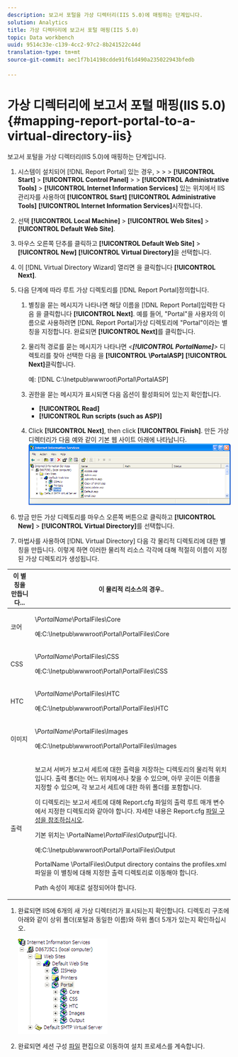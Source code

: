 ```yaml
---
description: 보고서 포털을 가상 디렉터리(IIS 5.0)에 매핑하는 단계입니다.
solution: Analytics
title: 가상 디렉터리에 보고서 포털 매핑(IIS 5.0)
topic: Data workbench
uuid: 9514c33e-c139-4cc2-97c2-8b241522c44d
translation-type: tm+mt
source-git-commit: aec1f7b14198cdde91f61d490a235022943bfedb

---
```



# 가상 디렉터리에 보고서 포털 매핑(IIS 5.0){#mapping-report-portal-to-a-virtual-directory-iis}

보고서 포털을 가상 디렉터리(IIS 5.0)에 매핑하는 단계입니다.

1. 시스템이 설치되어 [!DNL Report Portal] 있는 경우, > > > **[!UICONTROL Start]** > **[!UICONTROL Control Panel]** > > **[!UICONTROL Administrative Tools]** > **[!UICONTROL Internet Information Services]** 있는 위치에서 IIS 관리자를 사용하여 **[!UICONTROL Start]** **[!UICONTROL Administrative Tools]** **[!UICONTROL Internet Information Services]**&#x200B;시작합니다.

1. 선택 **[!UICONTROL Local Machine]** > **[!UICONTROL Web Sites]** > **[!UICONTROL Default Web Site]**.

1. 마우스 오른쪽 단추를 클릭하고 **[!UICONTROL Default Web Site]** > **[!UICONTROL New]** **[!UICONTROL Virtual Directory]**&#x200B;을 선택합니다.

1. 이 [!DNL Virtual Directory Wizard] 열리면 을 클릭합니다 **[!UICONTROL Next]**.

1. 다음 단계에 따라 루트 가상 디렉토리를 [!DNL Report Portal]정의합니다.

   1. 별칭을 묻는 메시지가 나타나면 해당 이름을 [!DNL Report Portal]입력한 다음 을 클릭합니다 **[!UICONTROL Next]**. 예를 들어, &quot;Portal&quot;을 사용자의 이름으로 사용하려면 [!DNL Report Portal]가상 디렉토리에 &quot;Portal&quot;이라는 별칭을 지정합니다. 완료되면 **[!UICONTROL Next]**&#x200B;를 클릭합니다.

   1. 물리적 경로를 묻는 메시지가 나타나면 *&lt;**[!UICONTROL PortalName]**>* 디렉토리를 찾아 선택한 다음 을 **[!UICONTROL \PortalASP]** **[!UICONTROL Next]**&#x200B;클릭합니다.

      예: [!DNL C:\Inetpub\wwwroot\Portal\PortalASP]

   1. 권한을 묻는 메시지가 표시되면 다음 옵션이 활성화되어 있는지 확인합니다.

      * **[!UICONTROL Read]**
      * **[!UICONTROL Run scripts (such as ASP)]**
   1. Click **[!UICONTROL Next]**, then click **[!UICONTROL Finish]**. 만든 가상 디렉터리가 다음 예와 같이 기본 웹 사이트 아래에 나타납니다.
   ![](assets/RptPort_scrn_VirDirManual.png)

1. 방금 만든 가상 디렉토리를 마우스 오른쪽 버튼으로 클릭하고 **[!UICONTROL New]** > **[!UICONTROL Virtual Directory]**&#x200B;를 선택합니다.

1. 마법사를 사용하여 [!DNL Virtual Directory] 다음 각 물리적 디렉토리에 대한 별칭을 만듭니다. 이렇게 하면 이러한 물리적 리소스 각각에 대해 적절히 이름이 지정된 가상 디렉토리가 생성됩니다.

<table id="table_B2E04423C20F40CAA8EDA3FCBA210AA2"> 
 <thead> 
  <tr> 
   <th colname="col1" class="entry"> 이 별칭을 만듭니다... </th> 
   <th colname="col2" class="entry"> 이 물리적 리소스의 경우.. </th> 
  </tr>
 </thead>
 <tbody> 
  <tr> 
   <td colname="col1"> 코어 </td> 
   <td colname="col2"> <p>\<i>PortalName</i>\PortalFiles\Core </p> <p>예:C:\Inetpub\wwwroot\Portal\PortalFiles\Core <span class="filepath"></span> </p> </td> 
  </tr> 
  <tr> 
   <td colname="col1"> CSS </td> 
   <td colname="col2"> <p>\<i>PortalName</i>\PortalFiles\CSS </p> <p>예:C:\Inetpub\wwwroot\Portal\PortalFiles\CSS <span class="filepath"></span> </p> </td> 
  </tr> 
  <tr> 
   <td colname="col1"> HTC </td> 
   <td colname="col2"> <p>\<i>PortalName</i>\PortalFiles\HTC </p> <p>예:C:\Inetpub\wwwroot\Portal\PortalFiles\HTC <span class="filepath"></span> </p> </td> 
  </tr> 
  <tr> 
   <td colname="col1"> 이미지 </td> 
   <td colname="col2"> <p>\<i>PortalName</i>\PortalFiles\Images </p> <p>예:C:\Inetpub\wwwroot\Portal\PortalFiles\Images <span class="filepath"></span> </p> </td> 
  </tr> 
  <tr> 
   <td colname="col1"> 출력 </td> 
   <td colname="col2"> <p>보고서 서버가 보고서 세트에 대한 <span class="keyword"> 출력을</span> 저장하는 디렉토리의 물리적 위치입니다. 출력 폴더는 어느 위치에서나 찾을 수 있으며, 아무 곳이든 이름을 지정할 수 있으며, 각 보고서 세트에 대한 하위 폴더를 포함합니다. </p> <p>이 디렉토리는 보고서 세트에 대해 Report.cfg 파일의 출력 루트 매개 변수에서 지정한 <span class="filepath"> 디렉토리와</span> 같아야 합니다. 자세한 내용은 Report.cfg <a href="../../../../home/c-rpt-oview/c-admin-rpt/c-config-rpt-files.md#concept-cf4b95344fcb4c8c877db91e5f1d345d"> 파일 구성을 참조하십시오</a>. </p> <p>기본 위치는 \PortalName<i>\PortalFiles\Output</i>입니다. </p> <p>예:C:\Inetpub\wwwroot\Portal\PortalFiles\Output <span class="filepath"></span> </p> <p>PortalName <i></i>\PortalFiles\Output directory contains the <span class="filepath"> profiles.xml</span> 파일을 이 별칭에 대해 지정한 출력 디렉토리로 이동해야 합니다. </p> <p>Path 속성이 <span class="wintitle"> 제대로</span> 설정되어야 합니다. </p> </td> 
  </tr> 
 </tbody> 
</table>

1. 완료되면 IIS에 6개의 새 가상 디렉터리가 표시되는지 확인합니다. 디렉토리 구조에 아래와 같이 상위 폴더(포털과 동일한 이름)와 하위 폴더 5개가 있는지 확인하십시오.

   ![](assets/rptPort_scrn_VirDirs_Installed.png)

1. 완료되면 세션 구성 [파일](../../../../home/c-rpt-oview/c-install-rpt-port/t-edit-sess-config-file.md#task-cf11c3a780bd4936afd3f64a6b30afc7) 편집으로 이동하여 설치 프로세스를 계속합니다.

